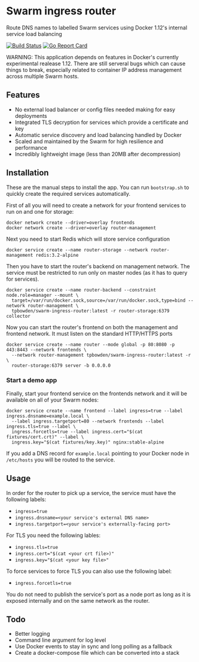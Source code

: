 # Swarm ingress router

Route DNS names to labelled Swarm services using Docker 1.12's internal service load balancing

[![Build Status](https://travis-ci.org/tpbowden/swarm-ingress-router.svg?branch=master)](https://travis-ci.org/tpbowden/swarm-ingress-router) [![Go Report Card](https://goreportcard.com/badge/github.com/tpbowden/swarm-ingress-router)](https://goreportcard.com/report/github.com/tpbowden/swarm-ingress-router)

WARNING: This application depends on features in Docker's currently experimental realease 1.12. There are still
serveral bugs which can cause things to break, especially related to container IP address management across multiple
Swarm hosts.

## Features

* No external load balancer or config files needed making for easy deployments
* Integrated TLS decryption for services which provide a certificate and key
* Automatic service discovery and load balancing handled by Docker
* Scaled and maintained by the Swarm for high resilience and performance
* Incredibly lightweight image (less than 20MB after decompression)

## Installation

These are the manual steps to install the app. You can run `bootstrap.sh` to quickly create the required
services automatically.

First of all you will need to create a network for your frontend services to run on and one for storage:

    docker network create --driver=overlay frontends
    docker network create --driver=overlay router-management

Next you need to start Redis which will store service configuration

    docker service create --name router-storage --network router-management redis:3.2-alpine

Then you have to start the router's backend on management network. The service must be restricted to
run only on master nodes (as it has to query for services).

    docker service create --name router-backend --constraint node.role=manager --mount \
      target=/var/run/docker.sock,source=/var/run/docker.sock,type=bind --network router-management \
      tpbowden/swarm-ingress-router:latest -r router-storage:6379 collector

Now you can start the router's frontend on both the management and frontend network.
It must listen on the standard HTTP/HTTPS ports 

    docker service create --name router --mode global -p 80:8080 -p 443:8443 --network frontends \
      --network router-management tpbowden/swarm-ingress-router:latest -r \
      router-storage:6379 server -b 0.0.0.0

### Start a demo app

Finally, start your frontend service on the frontends network and it will be available on all of your Swarm nodes:

    docker service create --name frontend --label ingress=true --label ingress.dnsname=example.local \
      --label ingress.targetport=80 --network frontends --label ingress.tls=true --label \
      ingress.forcetls=true --label ingress.cert="$(cat fixtures/cert.crt)" --label \
      ingress.key="$(cat fixtures/key.key)" nginx:stable-alpine

If you add a DNS record for `example.local` pointing to your Docker node in `/etc/hosts` you will be
routed to the service.

## Usage

In order for the router to pick up a service, the service must have the following labels:

* `ingress=true`
* `ingress.dnsname=<your service's external DNS name>`
* `ingress.targetport=<your service's externally-facing port>`

For TLS you need the following lables:

* `ingress.tls=true`
* `ingress.cert="$(cat <your crt file>)"`
* `ingress.key="$(cat <your key file>"`

To force services to force TLS you can also use the following label:

* `ingress.forcetls=true`

You do not need to publish the service's port as a node port as long as it is exposed internally and on the same network
as the router.

## Todo

* Better logging
* Command line argument for log level
* Use Docker events to stay in sync and long polling as a fallback
* Create a docker-compose file which can be converted into a stack
